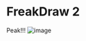 # FreakDraw 2
Peak!!!
![image](https://github.com/user-attachments/assets/96a2313d-752d-4085-9219-a8cf80e61a4c)
